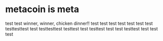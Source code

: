 # metacoin is meta

test
test
winner, winner, chicken dinner!!
test
test
test
test
test
test
test
testtesttest
test
testtesttest
testtest
test
testtest
test
test
testtest
test
test
test
